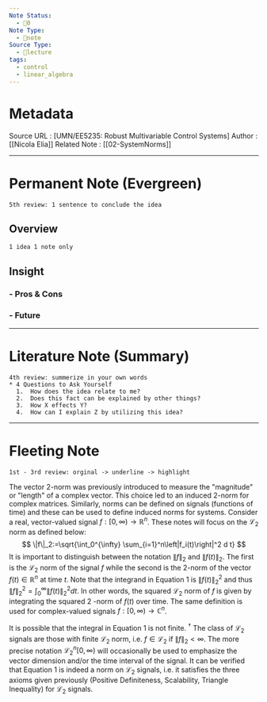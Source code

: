 ```yaml
---
Note Status:
  - 🌱0
Note Type:
  - 📄note
Source Type:
  - 🏫lecture
tags:
  - control
  - linear_algebra
---
```

# Metadata
Source URL       : [UMN/EE5235: Robust Multivariable Control Systems]
Author              : [[Nicola Elia]]
Related Note     : [[02-SystemNorms]]


---

# Permanent Note (Evergreen)
	5th review: 1 sentence to conclude the idea
## Overview
	1 idea 1 note only


## Insight
### - Pros & Cons


### - Future


---

# Literature Note (Summary)
	4th review: summerize in your own words
	* 4 Questions to Ask Yourself
	  1.  How does the idea relate to me?
	  2.  Does this fact can be explained by other things?
	  3.  How X effects Y?
	  4.  How can I explain Z by utilizing this idea?


---

# Fleeting Note 
	1st - 3rd review: orginal -> underline -> highlight

The vector 2-norm was previously introduced to measure the "magnitude" or "length" of a complex vector. This choice led to an induced 2-norm for complex matrices. Similarly, norms can be defined on signals (functions of time) and these can be used to define induced norms for systems. Consider a real, vector-valued signal $f:[0, \infty) \rightarrow \mathbb{R}^n$. These notes will focus on the $\mathcal{L}_2$ norm as defined below:
$$
\|f\|_2:=\sqrt{\int_0^{\infty} \sum_{i=1}^n\left|f_i(t)\right|^2 d t}
$$
It is important to distinguish between the notation $\|f\|_2$ and $\|f(t)\|_2$. The first is the $\mathcal{L}_2$ norm of the signal $f$ while the second is the 2-norm of the vector $f(t) \in \mathbb{R}^n$ at time $t$. Note that the integrand in Equation 1 is $\|f(t)\|_2^2$ and thus $\|f\|_2^2=\int_0^{\infty}\|f(t)\|_2^2 d t$. In other words, the squared $\mathcal{L}_2$ norm of $f$ is given by integrating the squared 2 -norm of $f(t)$ over time. The same definition is used for complex-valued signals $f:[0, \infty) \rightarrow \mathbb{C}^n$.

It is possible that the integral in Equation 1 is not finite. ${ }^{\dagger}$ The class of $\mathcal{L}_2$ signals are those with finite $\mathcal{L}_2$ norm, i.e. $f \in \mathcal{L}_2$ if $\|f\|_2<\infty$. The more precise notation $\mathcal{L}_2^n[0, \infty)$ will occasionally be used to emphasize the vector dimension and/or the time interval of the signal. It can be verified that Equation 1 is indeed a norm on $\mathcal{L}_2$ signals, i.e. it satisfies the three axioms given previously (Positive Definiteness, Scalability, Triangle Inequality) for $\mathcal{L}_2$ signals.


